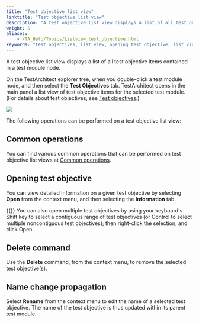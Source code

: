 ```yaml
--- 
title: "Test objective list view"
linktitle: "Test objective list view"
description: "A test objective list view displays a list of all test objective items contained in a test module node."
weight: 5
aliases: 
    - /TA_Help/Topics/Listview_test_objective.html
keywords: "test objectives, list view, opening test objective, list view, test objectives, renaming, list view, test objectives, sorting, copying text, filters, editing multiple fields"
---
```


A test objective list view displays a list of all test objective items contained in a test module node.

On the TestArchitect explorer tree, when you double-click a test module node, and then select the **Test Objectives** tab. TestArchitect opens in the main panel a list view of test objective items for the selected test module. \(For details about test objectives, see [Test objectives](/user-guide/tests/test-cases/test-objectives/).\)

![](/images/TA_Help/Images/Listview_test_objective.png)

The following operations can be performed on a test objective list view:

## Common operations

You can find various common operations that can be performed on test objective list views at [Common operations](/user-guide/projects-and-project-items/project-items/list-view/common-operations/).

## Opening test objective

You can view detailed information on a given test objective by selecting **Open** from the context menu, and then selecting the **Information** tab.

{{<tip>}} You can also open multiple test objectives by using your keyboard's Shift key to select a contiguous range of test objectives \(or Control to select multiple noncontiguous test objectives\); then right-click the selection, and click Open.

## Delete command

Use the **Delete** command, from the context menu, to remove the selected test objective\(s\).

## Name change propagation

Select **Rename** from the context menu to edit the name of a selected test objective. The name of the test objective is thus updated within its parent test module.




